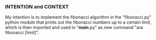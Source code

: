 ### INTENTION and CONTEXT
My intention is to implement the fibonacci algorithm in the "fibonacci.py" python module that prints out the fibonacci numbers up to a certain limit, which is then imported and used in "__main__.py" as new command "ara fibonacci [limit]".